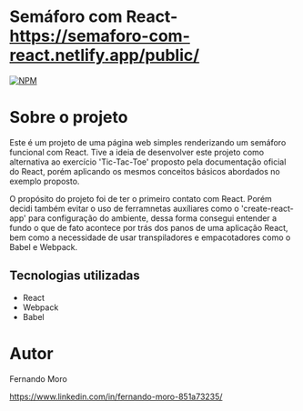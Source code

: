 # Semáforo com React- https://semaforo-com-react.netlify.app/public/
[![NPM](https://img.shields.io/npm/l/react)](https://github.com/MoroFernando/semaforo_com_react/blob/main/LICENSE) 

# Sobre o projeto

Este é um projeto de uma página web simples renderizando um semáforo funcional com React. Tive a ideia de desenvolver este projeto como alternativa ao exercício 'Tic-Tac-Toe' proposto pela documentação oficial do React, porém aplicando os mesmos conceitos básicos abordados no exemplo proposto. 

O propósito do projeto foi de ter o primeiro contato com React. Porém decidi também evitar o uso de ferramnetas auxíliares como o 'create-react-app' para configuração do ambiente, dessa forma consegui entender a fundo o que de fato acontece por trás dos panos de uma aplicação React, bem como a necessidade de usar transpiladores e empacotadores como o Babel e Webpack.

## Tecnologias utilizadas
- React
- Webpack
- Babel

# Autor

Fernando Moro

https://www.linkedin.com/in/fernando-moro-851a73235/

